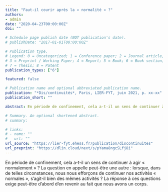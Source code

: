 ```yaml
---
title: "Faut-il courir après la « normalité » ?"
authors:
- admin
date: "2020-04-23T00:00:00Z"
doi: ""

# Schedule page publish date (NOT publication's date).
# publishDate: "2017-01-01T00:00:00Z"

# Publication type.
# Legend: 0 = Uncategorized; 1 = Conference paper; 2 = Journal article;
# 3 = Preprint / Working Paper; 4 = Report; 5 = Book; 6 = Book section;
# 7 = Thesis; 8 = Patent
publication_types: ["6"]

featured: false

# Publication name and optional abbreviated publication name.
publication: "*Dis/continuités*, Paris, LIER-FYT, juin 2021, p. xx-xx"
publication_short: ""

abstract: En période de confinement, cela a-t-il un sens de continuer à agir « normalement » ? La question en appelle peut-être une autre - lorsque, dans de telles circonstances, nous nous efforçons de continuer nos activités « normales », s’agit-il bien des mêmes activités ? La réponse à ces questions exige peut-être d’abord d’en revenir au fait que nous avons un corps.

# Summary. An optional shortened abstract.
# summary:

# links:
# - name: ""
#   url: ""
url_source: "https://lier-fyt.ehess.fr/publication/discontinuites"
url_preprint: "https://dlin.cloud/next/s/pYama8ngcSLfj8i"
---
```


En période de confinement, cela a-t-il un sens de continuer à agir « normalement » ? La question en appelle peut-être une autre : lorsque, dans de telles circonstances, nous nous efforçons de continuer nos activités « normales », s’agit-il bien des mêmes activités ? La réponse à ces questions exige peut-être d’abord d’en revenir au fait que nous avons un corps.
